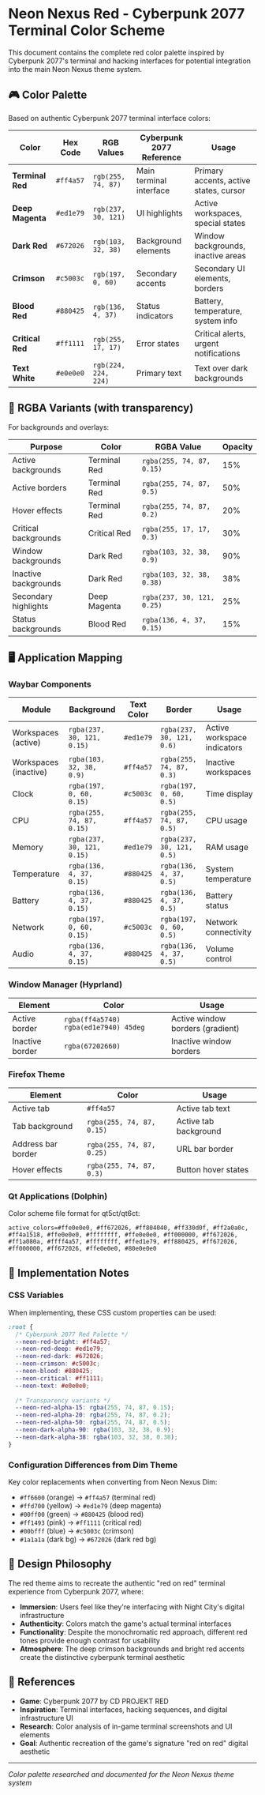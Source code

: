 # Neon Nexus Red - Cyberpunk 2077 Terminal Color Scheme

This document contains the complete red color palette inspired by Cyberpunk 2077's terminal and hacking interfaces for potential integration into the main Neon Nexus theme system.

## 🎮 Color Palette

Based on authentic Cyberpunk 2077 terminal interface colors:

| Color | Hex Code | RGB Values | Cyberpunk 2077 Reference | Usage |
|-------|----------|------------|---------------------------|-------|
| **Terminal Red** | `#ff4a57` | `rgb(255, 74, 87)` | Main terminal interface | Primary accents, active states, cursor |
| **Deep Magenta** | `#ed1e79` | `rgb(237, 30, 121)` | UI highlights | Active workspaces, special states |
| **Dark Red** | `#672026` | `rgb(103, 32, 38)` | Background elements | Window backgrounds, inactive areas |
| **Crimson** | `#c5003c` | `rgb(197, 0, 60)` | Secondary accents | Secondary UI elements, borders |
| **Blood Red** | `#880425` | `rgb(136, 4, 37)` | Status indicators | Battery, temperature, system info |
| **Critical Red** | `#ff1111` | `rgb(255, 17, 17)` | Error states | Critical alerts, urgent notifications |
| **Text White** | `#e0e0e0` | `rgb(224, 224, 224)` | Primary text | Text over dark backgrounds |

## 🎨 RGBA Variants (with transparency)

For backgrounds and overlays:

| Purpose | Color | RGBA Value | Opacity |
|---------|-------|------------|---------|
| Active backgrounds | Terminal Red | `rgba(255, 74, 87, 0.15)` | 15% |
| Active borders | Terminal Red | `rgba(255, 74, 87, 0.5)` | 50% |
| Hover effects | Terminal Red | `rgba(255, 74, 87, 0.2)` | 20% |
| Critical backgrounds | Critical Red | `rgba(255, 17, 17, 0.3)` | 30% |
| Window backgrounds | Dark Red | `rgba(103, 32, 38, 0.9)` | 90% |
| Inactive backgrounds | Dark Red | `rgba(103, 32, 38, 0.38)` | 38% |
| Secondary highlights | Deep Magenta | `rgba(237, 30, 121, 0.25)` | 25% |
| Status backgrounds | Blood Red | `rgba(136, 4, 37, 0.15)` | 15% |

## 🖥️ Application Mapping

### Waybar Components
| Module | Background | Text Color | Border | Usage |
|--------|------------|------------|--------|-------|
| Workspaces (active) | `rgba(237, 30, 121, 0.15)` | `#ed1e79` | `rgba(237, 30, 121, 0.6)` | Active workspace indicators |
| Workspaces (inactive) | `rgba(103, 32, 38, 0.9)` | `#ff4a57` | `rgba(255, 74, 87, 0.3)` | Inactive workspaces |
| Clock | `rgba(197, 0, 60, 0.15)` | `#c5003c` | `rgba(197, 0, 60, 0.5)` | Time display |
| CPU | `rgba(255, 74, 87, 0.15)` | `#ff4a57` | `rgba(255, 74, 87, 0.5)` | CPU usage |
| Memory | `rgba(237, 30, 121, 0.15)` | `#ed1e79` | `rgba(237, 30, 121, 0.5)` | RAM usage |
| Temperature | `rgba(136, 4, 37, 0.15)` | `#880425` | `rgba(136, 4, 37, 0.5)` | System temperature |
| Battery | `rgba(136, 4, 37, 0.15)` | `#880425` | `rgba(136, 4, 37, 0.5)` | Battery status |
| Network | `rgba(197, 0, 60, 0.15)` | `#c5003c` | `rgba(197, 0, 60, 0.5)` | Network connectivity |
| Audio | `rgba(136, 4, 37, 0.15)` | `#880425` | `rgba(136, 4, 37, 0.5)` | Volume control |

### Window Manager (Hyprland)
| Element | Color | Usage |
|---------|-------|-------|
| Active border | `rgba(ff4a5740) rgba(ed1e7940) 45deg` | Active window borders (gradient) |
| Inactive border | `rgba(67202660)` | Inactive window borders |

### Firefox Theme
| Element | Color | Usage |
|---------|-------|-------|
| Active tab | `#ff4a57` | Active tab text |
| Tab background | `rgba(255, 74, 87, 0.15)` | Active tab background |
| Address bar border | `rgba(255, 74, 87, 0.25)` | URL bar border |
| Hover effects | `rgba(255, 74, 87, 0.3)` | Button hover states |

### Qt Applications (Dolphin)
Color scheme file format for qt5ct/qt6ct:
```
active_colors=#ffe0e0e0, #ff672026, #ff804040, #ff330d0f, #ff2a0a0c, #ff4a1518, #ffe0e0e0, #ffffffff, #ffe0e0e0, #ff000000, #ff672026, #ff1a080a, #ffff4a57, #ffffffff, #ffed1e79, #ff880425, #ff672026, #ff000000, #ff672026, #ffe0e0e0, #80e0e0e0
```

## 🔧 Implementation Notes

### CSS Variables
When implementing, these CSS custom properties can be used:
```css
:root {
  /* Cyberpunk 2077 Red Palette */
  --neon-red-bright: #ff4a57;
  --neon-red-deep: #ed1e79;
  --neon-red-dark: #672026;
  --neon-crimson: #c5003c;
  --neon-blood: #880425;
  --neon-critical: #ff1111;
  --neon-text: #e0e0e0;
  
  /* Transparency variants */
  --neon-red-alpha-15: rgba(255, 74, 87, 0.15);
  --neon-red-alpha-20: rgba(255, 74, 87, 0.2);
  --neon-red-alpha-50: rgba(255, 74, 87, 0.5);
  --neon-dark-alpha-90: rgba(103, 32, 38, 0.9);
  --neon-dark-alpha-38: rgba(103, 32, 38, 0.38);
}
```

### Configuration Differences from Dim Theme
Key color replacements when converting from Neon Nexus Dim:
- `#ff6600` (orange) → `#ff4a57` (terminal red)
- `#ffd700` (yellow) → `#ed1e79` (deep magenta)
- `#00ff00` (green) → `#880425` (blood red)
- `#ff1493` (pink) → `#ff1111` (critical red)
- `#00bfff` (blue) → `#c5003c` (crimson)
- `#1a1a1a` (dark bg) → `#672026` (dark red bg)

## 🎯 Design Philosophy

The red theme aims to recreate the authentic "red on red" terminal experience from Cyberpunk 2077, where:
- **Immersion**: Users feel like they're interfacing with Night City's digital infrastructure
- **Authenticity**: Colors match the game's actual terminal interfaces
- **Functionality**: Despite the monochromatic red approach, different red tones provide enough contrast for usability
- **Atmosphere**: The deep crimson backgrounds and bright red accents create the distinctive cyberpunk terminal aesthetic

## 📖 References

- **Game**: Cyberpunk 2077 by CD PROJEKT RED
- **Inspiration**: Terminal interfaces, hacking sequences, and digital infrastructure UI
- **Research**: Color analysis of in-game terminal screenshots and UI elements
- **Goal**: Authentic recreation of the game's signature "red on red" digital aesthetic

---

*Color palette researched and documented for the Neon Nexus theme system*